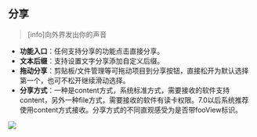 ## 分享
>[info]向外界发出你的声音

* **功能入口**：任何支持分享的功能点击直接分享。
* **文本后缀**：支持设置文字分享添加自定义后缀。
* **拖动分享**：剪贴板/文件管理等可拖动项目到分享按钮，直接松开为默认选择第一个，也可不松开继续滑动选择。
* **分享方式**：一种是content方式，系统标准方式，需要接收的软件支持content，另外一种file方式，需要接收的软件有读卡权限。7.0以后系统推荐使用content方式接收。分享方式的不同直观感受为是否带fooView标识。

![](http://ww1.sinaimg.cn/large/6b1dd0a7ly1fzrz2dvdlrj20u00x70yt.jpg)